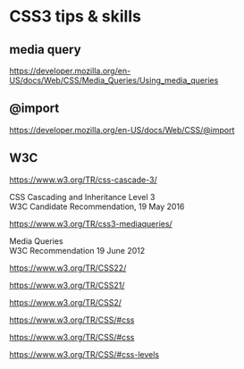 # CSS3 tips & skills  


## media query  

https://developer.mozilla.org/en-US/docs/Web/CSS/Media_Queries/Using_media_queries  


## @import  


https://developer.mozilla.org/en-US/docs/Web/CSS/@import  


## W3C  

https://www.w3.org/TR/css-cascade-3/  

CSS Cascading and Inheritance Level 3  
W3C Candidate Recommendation, 19 May 2016  


https://www.w3.org/TR/css3-mediaqueries/  

Media Queries  
W3C Recommendation 19 June 2012  


https://www.w3.org/TR/CSS22/  

https://www.w3.org/TR/CSS21/  

https://www.w3.org/TR/CSS2/  

https://www.w3.org/TR/CSS/#css  

https://www.w3.org/TR/CSS/#css

https://www.w3.org/TR/CSS/#css-levels  







